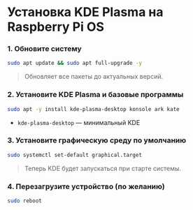 # Установка KDE Plasma на Raspberry Pi OS

### 1. Обновите систему
```bash
sudo apt update && sudo apt full-upgrade -y 
```
> Обновляет все пакеты до актуальных версий.

### 2. Установите KDE Plasma и базовые программы
```bash
sudo apt -y install kde-plasma-desktop konsole ark kate
```
- `kde-plasma-desktop` — минимальный KDE

### 3. Установите графическую среду по умолчанию
```bash
sudo systemctl set-default graphical.target
```
> Теперь KDE будет запускаться при старте системы.

### 4. Перезагрузите устройство (по желанию)
```bash
sudo reboot
```
